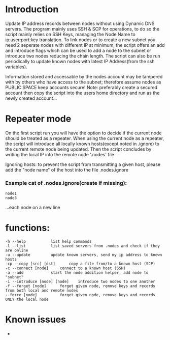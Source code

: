 # Introduction

Update IP address records between nodes without using Dynamic DNS servers. The program mainly uses SSH & SCP for operations, to do so the script mainly relies on SSH Keys, managing the Node Name to ip:user:port:key translation. To link nodes or to create a new subnet you need 2 seperate nodes with different IP at minimum, the script offers an add and introduce flags which can be used to add a node to the subnet or introduce two nodes reducing the chain length. The script can also be run periodically to update known nodes with latest IP Address(from the ssh variables).

Information stored and accessable by the nodes account may be tampered with by others who have access to the subnet; therefore assume nodes as PUBLIC SPACE keep accounts secure!
Note: preferably create a secured account then copy the script into the users home directory and run as the newly created account...

# Repeater mode
On the first script run you will have the option to decide if the current node should be treated as a repeater. When using the current node as a repeater, the script will introduce all locally known hosts(except noted in .ignore) to the current remote node being updated. Then the script concludes by writing the local IP into the remote node '.nodes' file

Ignoring hosts: to prevent the script from transmitting a given host, please add the "node name" of the host into the file .nodes.ignore
### Example cat of .nodes.ignore(create if missing):
```
node1
node3
```
...each node on a new line

# functions:
	-h --help			list help commands
	-l --list			list saved servers from .nodes and check if they are online
	-u --update			update known servers, send my ip address to known hosts
	-cp --copy [src] [dst]		copy a file from/to a known host (SCP)
	-c --connect [node]		connect to a known host (SSH)
	-a --add			start the node addition helper, add node to "subnet"
	-i --introduce [node] [node]	introduce two nodes to one another
	-f --forget [node]		forget given node, remove keys and records from both local and remote nodes
	--force [node]			forget given node, remove keys and records ONLY the local node

# Known issues
-
